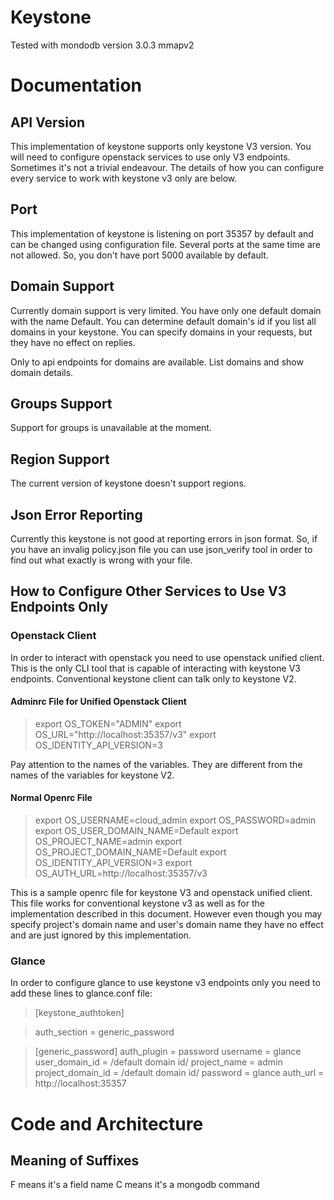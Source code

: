 Keystone
========

Tested with mondodb version 3.0.3 mmapv2

Documentation
=============

API Version
-----------

This implementation of keystone supports only keystone V3 version. You will
need to configure openstack services to use only V3 endpoints. Sometimes it's
not a trivial endeavour. The details of how you can configure every service to
work with keystone v3 only are below.

Port
----

This implementation of keystone is listening on port 35357 by default and can
be changed using configuration file. Several ports at the same time are not
allowed. So, you don't have port 5000 available by default.

Domain Support
--------------

Currently domain support is very limited. You have only one default domain
with the name Default. You can determine default domain's id if you list all
domains in your keystone. You can specify domains in your requests, but they
have no effect on replies.

Only to api endpoints for domains are available. List domains and show domain
details.

Groups Support
--------------

Support for groups is unavailable at the moment.

Region Support
--------------

The current version of keystone doesn't support regions.

Json Error Reporting
--------------------

Currently this keystone is not good at reporting errors in json format.
So, if you have an invalig policy.json file you can use json_verify tool
in order to find out what exactly is wrong with your file.

How to Configure Other Services to Use V3 Endpoints Only
--------------------------------------------------------

### Openstack Client ###

In order to interact with openstack you need to use openstack unified client.
This is the only CLI tool that is capable of interacting with keystone V3
endpoints. Conventional keystone client can talk only to keystone V2.

#### Adminrc File for Unified Openstack Client ####

> export OS_TOKEN="ADMIN"
> export OS_URL="http://localhost:35357/v3"
> export OS_IDENTITY_API_VERSION=3

Pay attention to the names of the variables. They are different from the names
of the variables for keystone V2.

#### Normal Openrc File ####

> export OS_USERNAME=cloud_admin
> export OS_PASSWORD=admin
> export OS_USER_DOMAIN_NAME=Default
> export OS_PROJECT_NAME=admin
> export OS_PROJECT_DOMAIN_NAME=Default
> export OS_IDENTITY_API_VERSION=3
> export OS_AUTH_URL=http://localhost:35357/v3

This is a sample openrc file for keystone V3 and openstack unified client. This
file works for conventional keystone v3 as well as for the implementation
described in this document. However even though you may specify project's domain
name and user's domain name they have no effect and are just ignored by this
implementation.

### Glance ###

In order to configure glance to use keystone v3 endpoints only you need to add
these lines to glance.conf file:

> [keystone_authtoken]

> auth_section = generic_password

> [generic_password]
> auth_plugin = password
> username = glance
> user_domain_id = /default domain id/
> project_name = admin
> project_domain_id = /default domain id/
> password = glance
> auth_url = http://localhost:35357


Code and Architecture
=====================

Meaning of Suffixes
-------------------

F means it's a field name
C means it's a mongodb command
